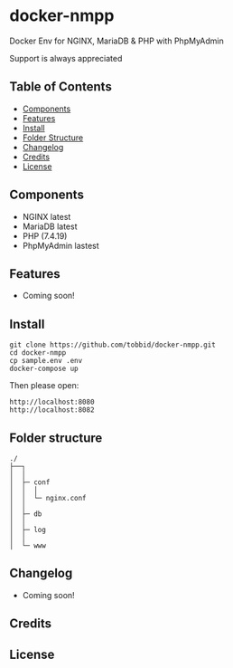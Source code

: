 # docker-nmpp

Docker Env for NGINX, MariaDB &amp; PHP with PhpMyAdmin

Support is always appreciated

## Table of Contents

* [Components](#components)
* [Features](#features)
* [Install](#install)
* [Folder Structure](#folder-structure)
* [Changelog](#changelog)
* [Credits](#credits)
* [License](#license)

## Components

- NGINX latest
- MariaDB latest
- PHP (7.4.19)
- PhpMyAdmin lastest

## Features

- Coming soon!

## Install

```
git clone https://github.com/tobbid/docker-nmpp.git
cd docker-nmpp
cp sample.env .env
docker-compose up
```

Then please open:

```
http://localhost:8080
http://localhost:8082
```

## Folder structure

```
./
├──┐
│  │
│  ├─ conf
│  │  │
│  │  └─ nginx.conf
│  │ 
│  ├─ db
│  │ 
│  ├─ log
│  │  
│  └─ www
```

## Changelog

- Coming soon!

## Credits

## License
